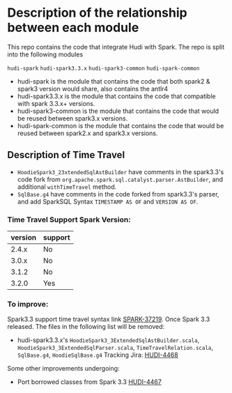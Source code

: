 <!--
* Licensed to the Apache Software Foundation (ASF) under one
* or more contributor license agreements.  See the NOTICE file
* distributed with this work for additional information
* regarding copyright ownership.  The ASF licenses this file
* to you under the Apache License, Version 2.0 (the
* "License"); you may not use this file except in compliance
* with the License.  You may obtain a copy of the License at
*
*      http://www.apache.org/licenses/LICENSE-2.0
*
* Unless required by applicable law or agreed to in writing, software
* distributed under the License is distributed on an "AS IS" BASIS,
* WITHOUT WARRANTIES OR CONDITIONS OF ANY KIND, either express or implied.
* See the License for the specific language governing permissions and
-->

# Description of the relationship between each module

This repo contains the code that integrate Hudi with Spark. The repo is split into the following modules

`hudi-spark`
`hudi-spark3.3.x`
`hudi-spark3-common`
`hudi-spark-common`

* hudi-spark is the module that contains the code that both spark2 & spark3 version would share, also contains the antlr4 
* hudi-spark3.3.x is the module that contains the code that compatible with spark 3.3.x+ versions.
* hudi-spark3-common is the module that contains the code that would be reused between spark3.x versions.
* hudi-spark-common is the module that contains the code that would be reused between spark2.x and spark3.x versions.

## Description of Time Travel
* `HoodieSpark3_23xtendedSqlAstBuilder` have comments in the spark3.3's code fork from `org.apache.spark.sql.catalyst.parser.AstBuilder`, and additional `withTimeTravel` method.
* `SqlBase.g4` have comments in the code forked from spark3.3's parser, and add SparkSQL Syntax  `TIMESTAMP AS OF` and `VERSION AS OF`.

### Time Travel Support Spark Version:

| version | support |
| ------  | ------- |
| 2.4.x   |    No   |
| 3.0.x   |    No   |
| 3.1.2   |    No   |
| 3.2.0   |    Yes  |

### To improve:
Spark3.3 support time travel syntax link [SPARK-37219](https://issues.apache.org/jira/browse/SPARK-37219). 
Once Spark 3.3 released. The files in the following list will be removed:
* hudi-spark3.3.x's `HoodieSpark3_3ExtendedSqlAstBuilder.scala`, `HoodieSpark3_3ExtendedSqlParser.scala`, `TimeTravelRelation.scala`, `SqlBase.g4`, `HoodieSqlBase.g4`
Tracking Jira: [HUDI-4468](https://issues.apache.org/jira/browse/HUDI-4468)

Some other improvements undergoing:
* Port borrowed classes from Spark 3.3 [HUDI-4467](https://issues.apache.org/jira/browse/HUDI-4467)

